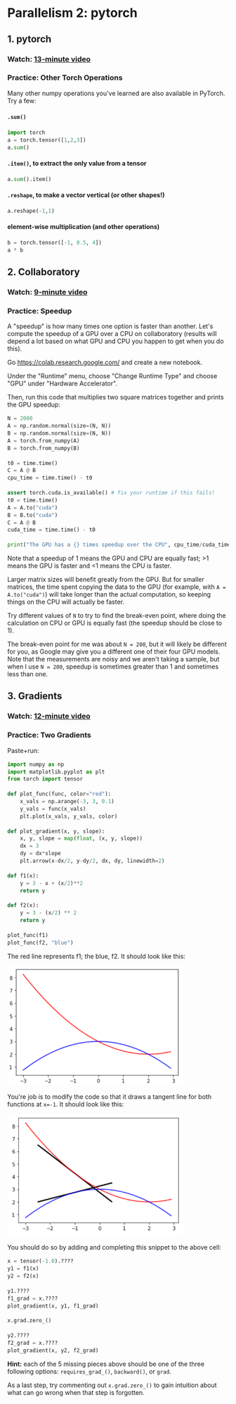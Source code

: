 # Parallelism 2: pytorch

## 1. pytorch

### Watch: [13-minute video](https://youtu.be/JsdDxs2MUFk)

### Practice: Other Torch Operations

Many other numpy operations you've learned are also available in
PyTorch.  Try a few:

#### `.sum()`

```python
import torch
a = torch.tensor([1,2,3])
a.sum()
```

#### `.item()`, to extract the only value from a tensor

```python
a.sum().item()
```

#### `.reshape`, to make a vector vertical (or other shapes!)

```python
a.reshape(-1,1)
```

#### element-wise multiplication (and other operations)

```python
b = torch.tensor([-1, 0.5, 4])
a * b
```

## 2. Collaboratory

### Watch: [9-minute video](https://youtu.be/v1V88SgoAc4)

### Practice: Speedup

A "speedup" is how many times one option is faster than another.
Let's compute the speedup of a GPU over a CPU on collaboratory
(results will depend a lot based on what GPU and CPU you happen to get
when you do this).

Go https://colab.research.google.com/ and create a new notebook.

Under the "Runtime" menu, choose "Change Runtime Type" and choose
"GPU" under "Hardware Accelerator".

Then, run this code that multiplies two square matrices together and
prints the GPU speedup:

```python
N = 2000
A = np.random.normal(size=(N, N))
B = np.random.normal(size=(N, N))
A = torch.from_numpy(A)
B = torch.from_numpy(B)

t0 = time.time()
C = A @ B
cpu_time = time.time() - t0

assert torch.cuda.is_available() # fix your runtime if this fails!
t0 = time.time()
A = A.to("cuda")
B = B.to("cuda")
C = A @ B
cuda_time = time.time() - t0

print("The GPU has a {} times speedup over the CPU", cpu_time/cuda_time)
```

Note that a speedup of 1 means the GPU and CPU are equally fast; >1
means the GPU is faster and <1 means the CPU is faster.

Larger matrix sizes will benefit greatly from the GPU.  But for
smaller matrices, the time spent copying the data to the GPU (for
example, with `A = A.to("cuda")`) will take longer than the actual
computation, so keeping things on the CPU will actually be faster.

Try different values of `N` to try to find the break-even point, where
doing the calculation on CPU or GPU is equally fast (the speedup
should be close to 1).

The break-even point for me was about `N = 200`, but it will likely be
different for you, as Google may give you a different one of their
four GPU models.  Note that the measurements are noisy and we aren't
taking a sample, but when I use `N = 200`, speedup is sometimes
greater than 1 and sometimes less than one.

## 3. Gradients

### Watch: [12-minute video](https://youtu.be/tpA3r5-Czuk)

### Practice: Two Gradients

Paste+run:

```python
import numpy as np
import matplotlib.pyplot as plt
from torch import tensor

def plot_func(func, color="red"):
    x_vals = np.arange(-3, 3, 0.1)
    y_vals = func(x_vals)
    plt.plot(x_vals, y_vals, color)

def plot_gradient(x, y, slope):
    x, y, slope = map(float, (x, y, slope))
    dx = 3
    dy = dx*slope
    plt.arrow(x-dx/2, y-dy/2, dx, dy, linewidth=2)

def f1(x):
    y = 3 - x + (x/2)**2
    return y
    
def f2(x):
    y = 3 - (x/2) ** 2
    return y

plot_func(f1)
plot_func(f2, "blue")
```

The red line represents f1; the blue, f2.  It should look like this:

<img src="before.png" width=400>

You're job is to modify the code so that it draws a tangent line for
both functions at `x=-1`.  It should look like this:

<img src="after.png" width=400>

You should do so by adding and completing this snippet to the above cell:

```python
x = tensor(-1.0).????
y1 = f1(x)
y2 = f2(x)

y1.????
f1_grad = x.????
plot_gradient(x, y1, f1_grad)

x.grad.zero_()

y2.????
f2_grad = x.????
plot_gradient(x, y2, f2_grad)
```

**Hint:** each of the 5 missing pieces above should be one of the
  three following options: `requires_grad_()`, `backward()`, or
  `grad`.

As a last step, try commenting out `x.grad.zero_()` to gain intuition
about what can go wrong when that step is forgotten.
